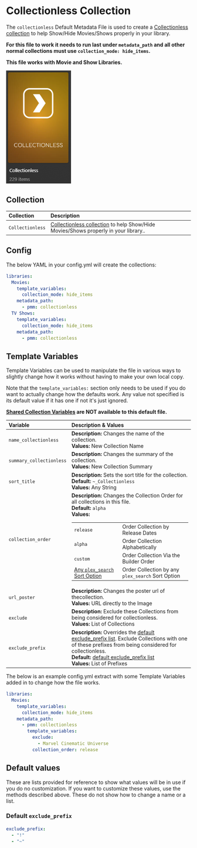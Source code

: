 # Collectionless Collection

The `collectionless` Default Metadata File is used to create a [Collectionless collection](../../metadata/builders/plex.md#plex-collectionless) to help Show/Hide Movies/Shows properly in your library.

**For this file to work it needs to run last under `metadata_path` and all other normal collections must use `collection_mode: hide_items`.**

**This file works with Movie and Show Libraries.**

![](../images/collectionless.png)

## Collection

| Collection       | Description                                                                                                                                |
|:-----------------|:-------------------------------------------------------------------------------------------------------------------------------------------|
| `Collectionless` | [Collectionless collection](../../metadata/builders/plex.md#plex-collectionless) to help Show/Hide Movies/Shows properly in your library.. |

## Config

The below YAML in your config.yml will create the collections:

```yaml
libraries:
  Movies:
    template_variables:
      collection_mode: hide_items
    metadata_path:
      - pmm: collectionless
  TV Shows:
    template_variables:
      collection_mode: hide_items
    metadata_path:
      - pmm: collectionless
```

## Template Variables

Template Variables can be used to manipulate the file in various ways to slightly change how it works without having to make your own local copy.

Note that the `template_variables:` section only needs to be used if you do want to actually change how the defaults work. Any value not specified is its default value if it has one if not it's just ignored.

**[Shared Collection Variables](../collection_variables) are NOT available to this default file.**

| Variable                 | Description & Values                                                                                                                                                                                                                                                                                                                                                                                                                                                                                                             |
|:-------------------------|:---------------------------------------------------------------------------------------------------------------------------------------------------------------------------------------------------------------------------------------------------------------------------------------------------------------------------------------------------------------------------------------------------------------------------------------------------------------------------------------------------------------------------------|
| `name_collectionless`    | **Description:** Changes the name of the collection.<br>**Values:** New Collection Name                                                                                                                                                                                                                                                                                                                                                                                                                                          |
| `summary_collectionless` | **Description:** Changes the summary of the collection.<br>**Values:** New Collection Summary                                                                                                                                                                                                                                                                                                                                                                                                                                    |
| `sort_title`             | **Description:** Sets the sort title for the collection.<br>**Default:** `~_Collectionless`<br>**Values:** Any String                                                                                                                                                                                                                                                                                                                                                                                                            |
| `collection_order`       | **Description:** Changes the Collection Order for all collections in this file.<br>**Default:** `alpha`<br>**Values:**<table class="clearTable"><tr><td>`release`</td><td>Order Collection by Release Dates</td></tr><tr><td>`alpha`</td><td>Order Collection Alphabetically</td></tr><tr><td>`custom`</td><td>Order Collection Via the Builder Order</td></tr><tr><td>[Any `plex_search` Sort Option](../../metadata/builders/plex.md#sort-options)</td><td>Order Collection by any `plex_search` Sort Option</td></tr></table> |
| `url_poster`             | **Description:** Changes the poster url of thecollection.<br>**Values:** URL directly to the Image                                                                                                                                                                                                                                                                                                                                                                                                                               |
| `exclude`                | **Description:** Exclude these Collections from being considered for collectionless.<br>**Values:** List of Collections                                                                                                                                                                                                                                                                                                                                                                                                          |
| `exclude_prefix`         | **Description:** Overrides the [default exclude_prefix list](#default-exclude_prefix). Exclude Collections with one of these prefixes from being considered for collectionless.<br>**Default:** [default exclude_prefix list](#default-exclude_prefix)<br>**Values:** List of Prefixes                                                                                                                                                                                                                                           |                                                                                                                                                                                                                                                                                                                                                 |


The below is an example config.yml extract with some Template Variables added in to change how the file works.

```yaml
libraries:
  Movies:
    template_variables:
      collection_mode: hide_items
    metadata_path:
      - pmm: collectionless
        template_variables:
          exclude:
            - Marvel Cinematic Universe
          collection_order: release
```

## Default values

These are lists provided for reference to show what values will be in use if you do no customization.  If you want to customize these values, use the methods described above.  These do not show how to change a name or a list.

### Default `exclude_prefix`

```yaml
exclude_prefix:
  - "!"
  - "~"
```